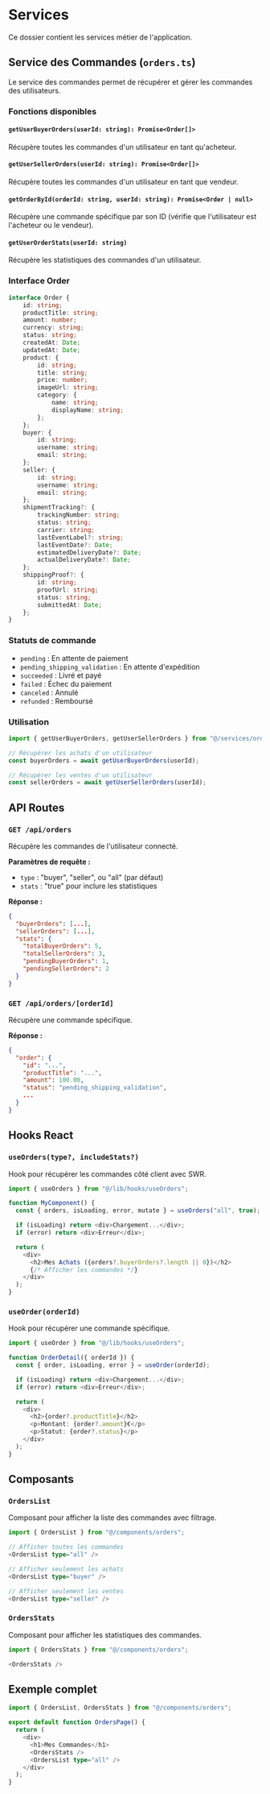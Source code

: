 # Services

Ce dossier contient les services métier de l'application.

## Service des Commandes (`orders.ts`)

Le service des commandes permet de récupérer et gérer les commandes des utilisateurs.

### Fonctions disponibles

#### `getUserBuyerOrders(userId: string): Promise<Order[]>`

Récupère toutes les commandes d'un utilisateur en tant qu'acheteur.

#### `getUserSellerOrders(userId: string): Promise<Order[]>`

Récupère toutes les commandes d'un utilisateur en tant que vendeur.

#### `getOrderById(orderId: string, userId: string): Promise<Order | null>`

Récupère une commande spécifique par son ID (vérifie que l'utilisateur est l'acheteur ou le vendeur).

#### `getUserOrderStats(userId: string)`

Récupère les statistiques des commandes d'un utilisateur.

### Interface Order

```typescript
interface Order {
	id: string;
	productTitle: string;
	amount: number;
	currency: string;
	status: string;
	createdAt: Date;
	updatedAt: Date;
	product: {
		id: string;
		title: string;
		price: number;
		imageUrl: string;
		category: {
			name: string;
			displayName: string;
		};
	};
	buyer: {
		id: string;
		username: string;
		email: string;
	};
	seller: {
		id: string;
		username: string;
		email: string;
	};
	shipmentTracking?: {
		trackingNumber: string;
		status: string;
		carrier: string;
		lastEventLabel?: string;
		lastEventDate?: Date;
		estimatedDeliveryDate?: Date;
		actualDeliveryDate?: Date;
	};
	shippingProof?: {
		id: string;
		proofUrl: string;
		status: string;
		submittedAt: Date;
	};
}
```

### Statuts de commande

- `pending` : En attente de paiement
- `pending_shipping_validation` : En attente d'expédition
- `succeeded` : Livré et payé
- `failed` : Échec du paiement
- `canceled` : Annulé
- `refunded` : Remboursé

### Utilisation

```typescript
import { getUserBuyerOrders, getUserSellerOrders } from "@/services/orders";

// Récupérer les achats d'un utilisateur
const buyerOrders = await getUserBuyerOrders(userId);

// Récupérer les ventes d'un utilisateur
const sellerOrders = await getUserSellerOrders(userId);
```

## API Routes

### `GET /api/orders`

Récupère les commandes de l'utilisateur connecté.

**Paramètres de requête :**

- `type` : "buyer", "seller", ou "all" (par défaut)
- `stats` : "true" pour inclure les statistiques

**Réponse :**

```json
{
  "buyerOrders": [...],
  "sellerOrders": [...],
  "stats": {
    "totalBuyerOrders": 5,
    "totalSellerOrders": 3,
    "pendingBuyerOrders": 1,
    "pendingSellerOrders": 2
  }
}
```

### `GET /api/orders/[orderId]`

Récupère une commande spécifique.

**Réponse :**

```json
{
  "order": {
    "id": "...",
    "productTitle": "...",
    "amount": 100.00,
    "status": "pending_shipping_validation",
    ...
  }
}
```

## Hooks React

### `useOrders(type?, includeStats?)`

Hook pour récupérer les commandes côté client avec SWR.

```typescript
import { useOrders } from "@/lib/hooks/useOrders";

function MyComponent() {
  const { orders, isLoading, error, mutate } = useOrders("all", true);

  if (isLoading) return <div>Chargement...</div>;
  if (error) return <div>Erreur</div>;

  return (
    <div>
      <h2>Mes Achats ({orders?.buyerOrders?.length || 0})</h2>
      {/* Afficher les commandes */}
    </div>
  );
}
```

### `useOrder(orderId)`

Hook pour récupérer une commande spécifique.

```typescript
import { useOrder } from "@/lib/hooks/useOrders";

function OrderDetail({ orderId }) {
  const { order, isLoading, error } = useOrder(orderId);

  if (isLoading) return <div>Chargement...</div>;
  if (error) return <div>Erreur</div>;

  return (
    <div>
      <h2>{order?.productTitle}</h2>
      <p>Montant: {order?.amount}€</p>
      <p>Statut: {order?.status}</p>
    </div>
  );
}
```

## Composants

### `OrdersList`

Composant pour afficher la liste des commandes avec filtrage.

```typescript
import { OrdersList } from "@/components/orders";

// Afficher toutes les commandes
<OrdersList type="all" />

// Afficher seulement les achats
<OrdersList type="buyer" />

// Afficher seulement les ventes
<OrdersList type="seller" />
```

### `OrdersStats`

Composant pour afficher les statistiques des commandes.

```typescript
import { OrdersStats } from "@/components/orders";

<OrdersStats />
```

## Exemple complet

```typescript
import { OrdersList, OrdersStats } from "@/components/orders";

export default function OrdersPage() {
  return (
    <div>
      <h1>Mes Commandes</h1>
      <OrdersStats />
      <OrdersList type="all" />
    </div>
  );
}
```
